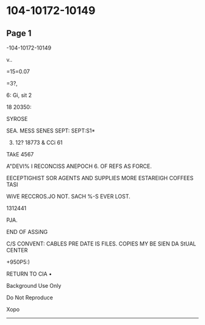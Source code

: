 # 104-10172-10149

## Page 1

-104-10172-10149

v..

=15=0.07

=3?,

6: Gi, sit 2

18 20350:

SYROSE

SEA. MESS SENES SEPT: SEPT:S1*

3. 12? 18773 & CCi 61

TAkE 4567

A"DEVI% I RECONCISS ANEPOCH 6. OF REFS AS FORCE.

EECEPTIGHIST SOR AGENTS AND SUPPLIES MORE ESTAREIGH COFFEES TASI

WiVE RECCROS.JO NOT. SACH %-S EVER LOST.

1312441

PJA.

END OF ASSiNG

C/S CONVENT: CABLES PRE DATE IS FILES. COPIES MY BE SIEN DA StUAL CENTER

+950P5:)

RETURN TO CIA •

Background Use Only

Do Not Reproduce

Xopo

---

